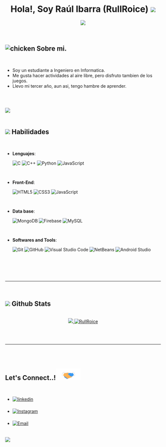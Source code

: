 <h1 align="center"><b> Hola!, Soy Raúl Ibarra (RullRoice) </b><img src="https://media.giphy.com/media/hvRJCLFzcasrR4ia7z/giphy.gif" width="35"></h1>
<!--  -->
<p align="center">
  <a href="https://github.com/DenverCoder1/readme-typing-svg">
    <img src="https://readme-typing-svg.herokuapp.com?font=Time+New+Roman&color=cyan&size=25&center=true&vCenter=true&width=600&height=100&lines=Latido+indomable">
  </a>
</p>

<br>

<h2>
  <img src="https://github.com/user-attachments/assets/2ee84cb0-65d3-47a8-9737-b50be369e30b" width="20px" alt="chicken">
  Sobre mi.
</h2>

<br>

- Soy un estudiante a Ingeniero en Informatica.
- Me gusta hacer actividades al aire libre, pero disfruto tambien de los juegos.
- Llevo mi tercer año, aun asi, tengo hambre de aprender.
  

<br><br>

<img src="https://user-images.githubusercontent.com/73097560/115834477-dbab4500-a447-11eb-908a-139a6edaec5c.gif"><br><br>

## <img src="https://media2.giphy.com/media/QssGEmpkyEOhBCb7e1/giphy.gif?cid=ecf05e47a0n3gi1bfqntqmob8g9aid1oyj2wr3ds3mg700bl&rid=giphy.gif" width ="25"><b> Habilidades </b>
<br>

<p align="center">

- **Lenguajes**:
    
    ![C](https://img.shields.io/badge/C%20-%232370ED.svg?style=for-the-badge&logo=c&logoColor=white)
    ![C++](https://img.shields.io/badge/C++%20-%2300599C.svg?style=for-the-badge&logo=c%2B%2B&logoColor=white)
    ![Python](https://img.shields.io/badge/Python%20-%2314354C.svg?style=for-the-badge&logo=python&logoColor=white)
    ![JavaScript](https://img.shields.io/badge/javascript-F7DF1E.svg?style=for-the-badge&logo=javascript&logoColor=black)
  
<br>   
    
- **Front-End**:

   ![HTML5](https://img.shields.io/badge/HTML5%20-%23E34F26.svg?style=for-the-badge&logo=html5&logoColor=white)
   ![CSS3](https://img.shields.io/badge/CSS%20-%231572B6.svg?style=for-the-badge&logo=css3&logoColor=white)
   ![JavaScript](https://img.shields.io/badge/JavaScript%20-%23F7DF1E.svg?style=for-the-badge&logo=javascript&logoColor=black)

<br>

- **Data base**:
 
  ![MongoDB](https://img.shields.io/badge/MongoDB-4EA94B.svg?style=for-the-badge&logo=mongodb&logoColor=white)
  ![Firebase](https://img.shields.io/badge/Firebase-FFCA28.svg?style=for-the-badge&logo=firebase&logoColor=black)
  ![MySQL](https://img.shields.io/badge/MySQL-005C84.svg?style=for-the-badge&logo=mysql&logoColor=white)
    
<br>

- **Softwares and Tools**:

    ![Git](https://img.shields.io/badge/git-%23F05033.svg?style=for-the-badge&logo=git&logoColor=white)
    ![GitHub](https://img.shields.io/badge/github-%23121011.svg?style=for-the-badge&logo=github&logoColor=white)
    ![Visual Studio Code](https://img.shields.io/badge/Visual%20Studio%20Code-0078d7.svg?style=for-the-badge&logo=visual-studio-code&logoColor=white)
    ![NetBeans](https://img.shields.io/badge/NetBeans-1B6AC6.svg?style=for-the-badge&logo=apache-netbeans-ide&logoColor=white)
    ![Android Studio](https://img.shields.io/badge/Android%20Studio-3DDC84.svg?style=for-the-badge&logo=android-studio&logoColor=white)


<br>

</p>

<br>
<br>

-----

<br>


## <img src="https://media.giphy.com/media/iY8CRBdQXODJSCERIr/giphy.gif" width="35"><b> Github Stats </b>
<br>

<div align="center">

<a href="https://github.com/RullRoice/">
  <img src="https://github-readme-stats.vercel.app/api?username=RullRoice&include_all_commits=true&count_private=true&show_icons=true&line_height=20&title_color=7A7ADB&icon_color=2234AE&text_color=D3D3D3&bg_color=0,000000,130F40" width="450"/>
  <img src="https://github-readme-stats.vercel.app/api/top-langs?username=RullRoice&show_icons=true&locale=en&layout=compact&line_height=20&title_color=7A7ADB&icon_color=2234AE&text_color=D3D3D3&bg_color=0,000000,130F40" width="375"  alt="RullRoice"/>
</a>

</div>
</a>
</div>

<br>
<br>
<br>

-----

<br>
<br>

## <b> Let's Connect..!</b><img src="https://github.com/0xAbdulKhalid/0xAbdulKhalid/raw/main/assets/mdImages/handshake.gif" width ="80">
<br>
<div align='left'>

<ul>

<li>
<a href="(https://www.linkedin.com/in/raul-ibarra-a3964a283/)" target="_blank">
<img src="https://img.shields.io/badge/linkedin: @RaulIbarra-%2300acee.svg?color=405DE6&style=for-the-badge&logo=linkedin&logoColor=white" alt=linkedin style="margin-bottom: 5px;"/>
</a>
</li>

<br>

<li>
  <a href="https://instagram.com/rull_roice/" target="_blank">
    <img src="https://img.shields.io/badge/instagram-@rull__roice-E4405F.svg?style=for-the-badge&logo=instagram&logoColor=white" alt="Instagram" style="margin-bottom: 5px;">
  </a>
</li>

<br>

<li>
  <a href="mailto:raul.ibarraurizar1@gmail.com" target="_blank">
    <img src="https://img.shields.io/badge/email-raul.ibarraurizar1@gmail.com-D14836.svg?style=for-the-badge&logo=gmail&logoColor=white" alt="Email" style="margin-bottom: 5px;">
  </a>
</li>
	
</ul>
</div>

<br>
<img src="https://user-images.githubusercontent.com/73097560/115834477-dbab4500-a447-11eb-908a-139a6edaec5c.gif">
<br>
<br>
<br>

<div align='center'>
